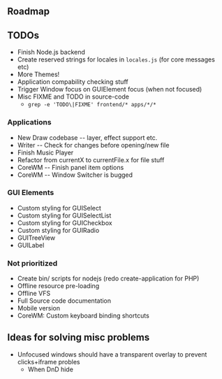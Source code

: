 
## Roadmap

## TODOs
* Finish Node.js backend
* Create reserved strings for locales in `locales.js` (for core messages etc)
* More Themes!
* Application compability checking stuff
* Trigger Window focus on GUIElement focus (when not focused)
* Misc FIXME and TODO in source-code
  - `grep -e 'TODO\|FIXME' frontend/* apps/*/*`

### Applications
* New Draw codebase -- layer, effect support etc.
* Writer -- Check for changes before opening/new file
* Finish Music Player
* Refactor from currentX to currentFile.x for file stuff
* CoreWM -- Finish panel item options
* CoreWM -- Window Switcher is bugged

### GUI Elements
* Custom styling for GUISelect
* Custom styling for GUISelectList
* Custom styling for GUICheckbox
* Custom styling for GUIRadio
* GUITreeView
* GUILabel

### Not prioritized
* Create bin/ scripts for nodejs (redo create-application for PHP)
* Offline resource pre-loading
* Offline VFS
* Full Source code documentation
* Mobile version
* CoreWM: Custom keyboard binding shortcuts

## Ideas for solving misc problems
* Unfocused windows should have a transparent overlay to prevent clicks+iframe probles
  * When DnD hide
